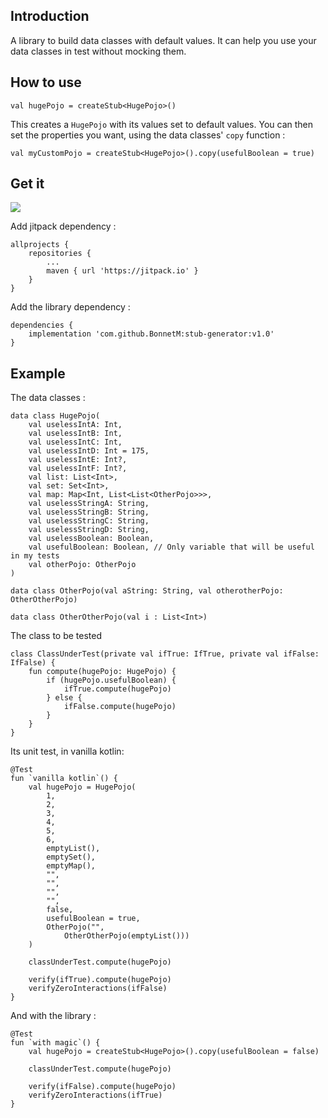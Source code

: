 ## Introduction

A library to build data classes with default values. It can help you use your data classes in test without mocking them.

## How to use

```
val hugePojo = createStub<HugePojo>()
```

This creates a `HugePojo` with its values set to default values.
You can then set the properties you want, using the data classes' `copy` function :

```
val myCustomPojo = createStub<HugePojo>().copy(usefulBoolean = true)
```

## Get it

[![](https://jitpack.io/v/BonnetM/stub-generator.svg)](https://jitpack.io/#BonnetM/stub-generator)

Add jitpack dependency :

```
allprojects {
	repositories {
		...
		maven { url 'https://jitpack.io' }
	}
}
```
Add the library dependency :

```
dependencies {
    implementation 'com.github.BonnetM:stub-generator:v1.0'
}
```
## Example

The data classes :

```
data class HugePojo(
    val uselessIntA: Int,
    val uselessIntB: Int,
    val uselessIntC: Int,
    val uselessIntD: Int = 175,
    val uselessIntE: Int?,
    val uselessIntF: Int?,
    val list: List<Int>,
    val set: Set<Int>,
    val map: Map<Int, List<List<OtherPojo>>>,
    val uselessStringA: String,
    val uselessStringB: String,
    val uselessStringC: String,
    val uselessStringD: String,
    val uselessBoolean: Boolean,
    val usefulBoolean: Boolean, // Only variable that will be useful in my tests
    val otherPojo: OtherPojo
)

data class OtherPojo(val aString: String, val otherotherPojo: OtherOtherPojo)

data class OtherOtherPojo(val i : List<Int>)
```

The class to be tested

```
class ClassUnderTest(private val ifTrue: IfTrue, private val ifFalse: IfFalse) {
    fun compute(hugePojo: HugePojo) {
        if (hugePojo.usefulBoolean) {
            ifTrue.compute(hugePojo)
        } else {
            ifFalse.compute(hugePojo)
        }
    }
}
```
Its unit test, in vanilla kotlin:

```
@Test
fun `vanilla kotlin`() {
    val hugePojo = HugePojo(
        1,
        2,
        3,
        4,
        5,
        6,
        emptyList(),
        emptySet(),
        emptyMap(),
        "",
        "",
        "",
        "",
        false,
        usefulBoolean = true,
        OtherPojo("",
            OtherOtherPojo(emptyList()))
    )

    classUnderTest.compute(hugePojo)

    verify(ifTrue).compute(hugePojo)
    verifyZeroInteractions(ifFalse)
}
```

And with the library :

```
@Test
fun `with magic`() {
    val hugePojo = createStub<HugePojo>().copy(usefulBoolean = false)

    classUnderTest.compute(hugePojo)

    verify(ifFalse).compute(hugePojo)
    verifyZeroInteractions(ifTrue)
}
```
